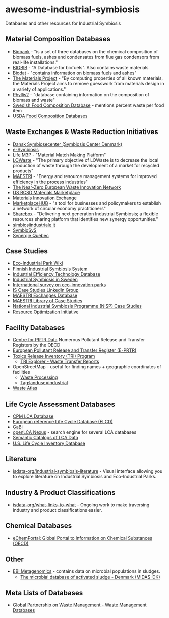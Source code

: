 # awesome-industrial-symbiosis
Databases and other resources for Industrial Symbiosis

## Material Composition Databases
* [Biobank](http://www.ieabcc.nl/) - "is a set of three databases on the chemical composition of biomass fuels, ashes and condensates from flue gas condensors from real-life installations."
* [BIOBIB](http://cdmaster2.vt.tuwien.ac.at/biobib/biobib.html) - "A Database for biofuels".  Also contains waste materials
* [Biodat](http://www.biodat.eu/pages/Home.aspx) - "contains information on biomass fuels and ashes"
* [The Materials Project](https://materialsproject.org/) - "By computing properties of all known materials, the Materials Project aims to remove guesswork from materials design in a variety of applications."
* [Phyllis2](https://www.ecn.nl/phyllis2/) - "database containing information on the composition of biomass and waste"
* [Swedish Food Composition Database](https://www.livsmedelsverket.se/en/food-and-content/naringsamnen/livsmedelsdatabasen) - mentions percent waste per food item
* [USDA Food Composition Databases](https://ndb.nal.usda.gov/ndb/)


## Waste Exchanges & Waste Reduction Initiatives
* [Dansk Symbiosecenter (Symbiosis Center Denmark)](http://www.symbiosecenter.dk/en/)
* [e-Symbiosis](http://esymbiosis.clmsuk.com/)
* [Life M3P](http://www.lifem3p.eu/en/) - "Material Match Making Platform"
* [LOWaste](http://www.lowaste.it/en/) - "The primary objective of LOWaste is to decrease the local production of waste through the development of a market for recycled products"
* [MAESTRI](https://maestri-spire.eu/) - "Energy and resource management systems for improved efficiency in the process industries"
* [The Near-Zero European Waste Innovation Network](http://www.newinnonet.eu/)
* [US BCSD Materials Marketplace](http://materialsmarketplace.org)
* [Materials Innovation Exchange](http://www.materialsinnovationexchange.com/)
* [MarketplaceHUB](http://marketplacehub.org/) - "a tool for businesses and policymakers to establish a network of circular economy practitioners"
* [Sharebox](http://sharebox-project.eu/) - "Delivering next generation Industrial Symbiosis; a flexible resources sharing platform that identifies new synergy opportunities."
* [simbiosiindustriale.it](http://www.simbiosiindustriale.it/Simbiosi-Industriale/)
* [SymbioSyS](http://link.springer.com/article/10.1007/s12649-016-9748-1)
* [Synergie Quebec](http://www.synergiequebec.ca/)

## Case Studies
* [Eco-Industrial Park Wiki](http://ie.tbm.tudelft.nl/index.php/Main_Page)
* [Finnish Industrial Symbiosis System](http://www.industrialsymbiosis.fi)
* [Industrial Efficiency Technology Database](http://ietd.iipnetwork.org/)
* [Industrial Symbiosis in Sweden](http://www.industriellekologi.se/symbiosis/)
* [International survey on eco-innovation parks](http://www.bafu.admin.ch/publikationen/publikation/01756/index.html?lang=en)
* [IS Case Studies LinkedIn Group](https://www.linkedin.com/groups/3857726)
* [MAESTRI Exchanges Database](https://maestri-spire.eu/wp-content/uploads/2017/10/Exchanges-database.xlsm)
* [MAESTRI Library of Case Studies](https://maestri-spire.eu/symbiosis-space/library-case-studies/)
* [National Industrial Symbiosis Programme (NISP) Case Studies](http://www.nispnetwork.com/media-centre/case-studies)
* [Resource Optimization Initiative](http://www.roionline.org/case_study.php)

## Facility Databases
* [Centre for PRTR Data](http://www.oecd.org/env_prtr_data/) Numerous Pollutant Release and Transfer Registers by the OECD
* [European Pollutant Release and Transfer Register (E-PRTR)](http://prtr.ec.europa.eu/#/home)
* [Toxics Release Inventory (TRI) Program](https://www.epa.gov/toxics-release-inventory-tri-program)
  * [TRI Explorer - Waste Transfer Reports](https://iaspub.epa.gov/triexplorer/tri_transfer.chemical)
* OpenStreetMap - useful for finding names + geographic coordinates of facilities
  * [Waste Processing](http://wiki.openstreetmap.org/wiki/Waste_Processing)
  * [Tag:landuse=industrial](http://wiki.openstreetmap.org/wiki/Tag:landuse%3Dindustrial)
* [Waste Atlas](http://www.atlas.d-waste.com)

## Life Cycle Assessment Databases
* [CPM LCA Database](http://cpmdatabase.cpm.chalmers.se/)
* [European reference Life Cycle Database (ELCD)](eplca.jrc.ec.europa.eu/ELCD3/index.xhtml)
* [GaBi](http://www.gabi-software.com/international/databases/gabi-databases/)
* [openLCA Nexus](https://nexus.openlca.org/) - search engine for several LCA databases
* [Semantic Catalogs of LCA Data](https://bkuczenski.github.io/lca-tools-datafiles/)
* [U.S. Life Cycle Inventory Database](http://www.nrel.gov/lci/)

## Literature
* [isdata-org/industrial-symbiosis-literature](https://github.com/isdata-org/industrial-symbiosis-literature) - Visual interface allowing you to explore literature on Industrial Symbiosis and Eco-Industrial Parks.

## Industry & Product Classifications
* [isdata-org/what-links-to-what](https://github.com/isdata-org/what-links-to-what) - Ongoing work to make traversing industry and product classifications easier.

## Chemical Databases
* [eChemPortal: Global Portal to Information on Chemical Substances (OECD)](http://www.oecd.org/chemicalsafety/risk-assessment/echemportalglobalportaltoinformationonchemicalsubstances.htm)

## Other
* [EBI Metagenomics](https://www.ebi.ac.uk/metagenomics/) - contains data on microbial populations in sludges.
  * [The microbial database of activated sludge - Denmark (MiDAS-DK)](https://www.ebi.ac.uk/metagenomics/projects/ERP009143)

## Meta Lists of Databases
* [Global Partnership on Waste Management - Waste Management Databases](http://www.unep.org/gpwm/KnowledgePlatform/WasteManagementDatabases/tabid/79590/Default.aspx)
